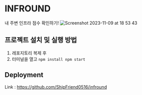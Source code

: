 # INFROUND
내 주변 인프라 점수 확인하기!
![Screenshot 2023-11-09 at 18 53 43](https://github.com/ShipFriend0516/infround/assets/98446924/5fee085d-e5c5-4f24-83bb-417d36f5f551)


## 프로젝트 설치 및 실행 방법
1. 레포지토리 복제 후
2. 터미널을 열고
`npm install
npm start`



## Deployment
Link : https://github.com/ShipFriend0516/infround
